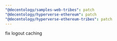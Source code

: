 ```yaml
---
"@decentology/samples-web-tribes": patch
"@decentology/hyperverse-ethereum": patch
"@decentology/hyperverse-ethereum-tribes": patch
---
```


fix logout caching
